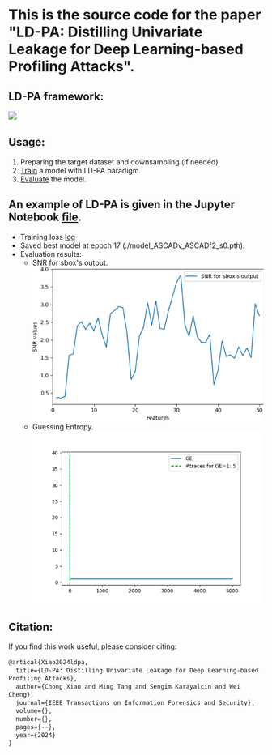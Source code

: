 # This is the source code for the paper "LD-PA: Distilling Univariate Leakage for Deep Learning-based Profiling Attacks".

## LD-PA framework:
![](framework.bmp)

## Usage:
1. Preparing the target dataset and downsampling (if needed).
2. <a href=./src/train.py>Train</a> a model with LD-PA paradigm. 
3. <a href=./src/evaluate.py>Evaluate</a> the model. 

## An example of LD-PA is given in the Jupyter Notebook <a href=example.ipynb>file</a>.
- Training loss <a href=log_ASCADv_ASCADf2_s0.log>log</a>
- Saved best model at epoch 17 (./model_ASCADv_ASCADf2_s0.pth).
- Evaluation results: 
    - SNR for sbox's output.
        ![](snr_val_sbox.png)
    - Guessing Entropy.
        ![](GE.png)


## Citation:
If you find this work useful, please consider citing:
```
@artical{Xiao2024ldpa,
  title={LD-PA: Distilling Univariate Leakage for Deep Learning-based Profiling Attacks},
  author={Chong Xiao and Ming Tang and Sengim Karayalcin and Wei Cheng},
  journal={IEEE Transactions on Information Forensics and Security},
  volume={},
  number={},
  pages={--},
  year={2024}
}
```